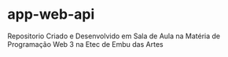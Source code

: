 # app-web-api
Repositorio Criado e Desenvolvido em Sala de Aula na Matéria de Programação Web 3 na Etec de Embu das Artes
